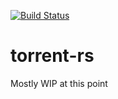 [![Build Status](https://dev.azure.com/95x/95th/_apis/build/status/95th.torrent-rs?branchName=master)](https://dev.azure.com/95x/95th/_build/latest?definitionId=4&branchName=master)

# torrent-rs

Mostly WIP at this point
